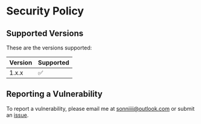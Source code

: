 # Security Policy

## Supported Versions

These are the versions supported:

| Version   | Supported          |
|-----------| ------------------ |
| 1.x.x     | :white_check_mark: |

## Reporting a Vulnerability

To report a vulnerability, please email me at sonniiii@outlook.com or submit an [issue](https://github.com/diezo/progpt/issues).
